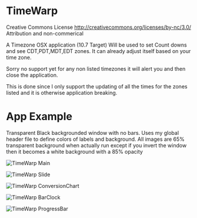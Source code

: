 TimeWarp
========
Creative Commons License
http://creativecommons.org/licenses/by-nc/3.0/
Attribution and non-commerical

A Timezone OSX application (10.7 Target) 
Will be used to set Count downs and see CDT,PDT,MDT,EDT zones.
It can already adjust itself based on your time zone.

Sorry no support yet for any non listed timezones it will alert you and then close the application.

This is done since I only support the updating of all the times for the zones listed and it is otherwise application breaking.

App Example
========
Transparent Black backgrounded window with no bars. Uses my global header file to define colors of labels and background. All images are 65% transparent background when actually run except if you invert the window then it becomes a white background with a 85% opacity

![TimeWarp Main](https://raw.github.com/Kmcelyea/Mactopia/master/TimeWarpScreens/CountdownNew.png)

![TimeWarp Slide](https://raw.github.com/Kmcelyea/Mactopia/master/TimeWarpScreens/Countdownslide.png)

![TimeWarp ConversionChart](https://raw.github.com/Kmcelyea/Mactopia/master/TimeWarpScreens/conversionchart.png)

![TimeWarp BarClock](https://raw.github.com/Kmcelyea/Mactopia/master/TimeWarpScreens/BarClock.png)

![TimeWarp ProgressBar](https://raw.github.com/Kmcelyea/Mactopia/master/TimeWarpScreens/DailyProgress.png)